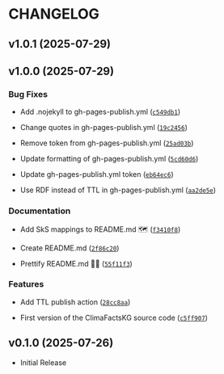 # CHANGELOG

<!-- version list -->

## v1.0.1 (2025-07-29)


## v1.0.0 (2025-07-29)

### Bug Fixes

- Add .nojekyll to gh-pages-publish.yml
  ([`c549db1`](https://github.com/climatesense-project/climafacts-kg/commit/c549db11a505ea7dc7e93790e458b7eb3a6b9749))

- Change quotes in gh-pages-publish.yml
  ([`19c2456`](https://github.com/climatesense-project/climafacts-kg/commit/19c245644f55790fbed310f5d397406438825a9c))

- Remove token from gh-pages-publish.yml
  ([`25ad03b`](https://github.com/climatesense-project/climafacts-kg/commit/25ad03bfd5251c37bc5ae6f73453b64a2eaf8c44))

- Update formatting of gh-pages-publish.yml
  ([`5cd60d6`](https://github.com/climatesense-project/climafacts-kg/commit/5cd60d6f4328e1cbe4fd93bc803d71643f7b093f))

- Update gh-pages-publish.yml token
  ([`eb64ec6`](https://github.com/climatesense-project/climafacts-kg/commit/eb64ec618a528b37f27c9852ae040ec0e99b4844))

- Use RDF instead of TTL in gh-pages-publish.yml
  ([`aa2de5e`](https://github.com/climatesense-project/climafacts-kg/commit/aa2de5e4e08a8724c33e9b911162ffd0b3937767))

### Documentation

- Add SkS mappings to README.md 🗺️
  ([`f3410f8`](https://github.com/climatesense-project/climafacts-kg/commit/f3410f832f8dc193baa92d18711b380da88a8151))

- Create README.md
  ([`2f86c20`](https://github.com/climatesense-project/climafacts-kg/commit/2f86c20ae3e4b305692f3cec7ed49e635cb96a02))

- Prettify README.md 💅🏼
  ([`55f11f3`](https://github.com/climatesense-project/climafacts-kg/commit/55f11f3c0838f79b268ab93b7ec64cb8b19182d0))

### Features

- Add TTL publish action
  ([`28cc8aa`](https://github.com/climatesense-project/climafacts-kg/commit/28cc8aabe9ce6576712c7f8dcbd0ff5e86f046a4))

- First version of the ClimaFactsKG source code
  ([`c5ff907`](https://github.com/climatesense-project/climafacts-kg/commit/c5ff90798e7d5f84f48fe56cdd99280972ef4529))


## v0.1.0 (2025-07-26)

- Initial Release
